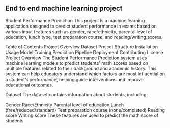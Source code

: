 ## End to end machine learning project
Student Performance Prediction
This project is a machine learning application designed to predict student performance in exams based on various input features such as gender, race/ethnicity, parental level of education, lunch type, test preparation course, and reading/writing scores.

Table of Contents
Project Overview
Dataset
Project Structure
Installation
Usage
Model Training
Prediction Pipeline
Deployment
Contributing
License
Project Overview
The Student Performance Prediction system uses machine learning models to predict students' math scores based on multiple features related to their background and academic history. This system can help educators understand which factors are most influential on a student’s performance, helping guide interventions and improve educational outcomes.

Dataset
The dataset contains information about students, including:

Gender
Race/Ethnicity
Parental level of education
Lunch (free/reduced/standard)
Test preparation course (none/completed)
Reading score
Writing score
These features are used to predict the math score of students
